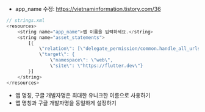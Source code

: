 - app_name 수정: https://vietnaminformation.tistory.com/36
```dart
// strings.xml
<resources>  
    <string name="app_name">앱 이름을 입력하세요.</string>  
    <string name="asset_statements">  
        [{  
            \"relation\": [\"delegate_permission/common.handle_all_urls\"],  
            \"target\": {  
                \"namespace\": \"web\",  
                \"site\": \"https://flutter.dev\"}  
        }]  
    </string>  
</resources>
```

- 앱 명칭, 구글 개발자명은 최대한 유니크한 이름으로 사용하기
- 앱 명칭과 구글 개발자명을 동일하게 설정하기